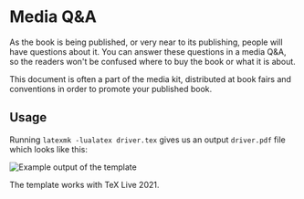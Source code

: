 # Media Q&A

As the book is being published, or very near to its publishing, people will have questions about it. You can answer these questions in a media Q&A, so the readers won't be confused where to buy the book or what it is about.

This document is often a part of the media kit, distributed at book fairs and conventions in order to promote your published book.

## Usage

Running `latexmk -lualatex driver.tex` gives us an output `driver.pdf` file which looks like this:

![Example output of the template](https://github.com/xvrabcov/md-templates/releases/download/latest/qna-output.png)

The template works with TeX Live 2021.


